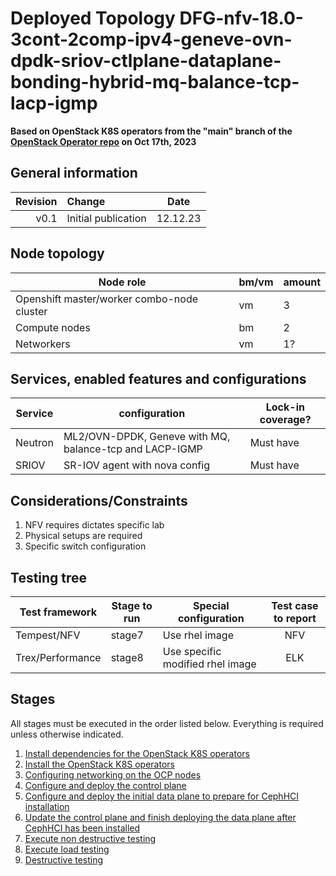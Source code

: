 # Deployed Topology DFG-nfv-18.0-3cont-2comp-ipv4-geneve-ovn-dpdk-sriov-ctlplane-dataplane-bonding-hybrid-mq-balance-tcp-lacp-igmp

**Based on OpenStack K8S operators from the "main" branch of the [OpenStack Operator repo](https://github.com/openstack-k8s-operators/openstack-operator/tree/78b3c876eaf9168f9d95b201997ebdc2da42fa02) on Oct 17th, 2023**

## General information

| Revision | Change                | Date             |
|--------: | :-------------------- | :--------------: |
| v0.1     | Initial publication   | 12.12.23      |

## Node topology
| Node role                                     | bm/vm | amount |
| --------------------------------------------- | ----- | ------ |
| Openshift master/worker combo-node cluster    | vm    | 3      |
| Compute nodes                                 | bm    | 2      |
| Networkers                                    | vm    | 1?     |


## Services, enabled features and configurations
| Service                                     | configuration                                                 | Lock-in coverage?  |
| ------------------------------------------- | -------------------------------                               | ------------------ |
| Neutron                                     | ML2/OVN-DPDK, Geneve with MQ, balance-tcp and LACP-IGMP       | Must have          |
| SRIOV                                       | SR-IOV agent with nova config                                 | Must have          |

## Considerations/Constraints

1. NFV requires dictates specific lab
2. Physical setups are required
3. Specific switch configuration

## Testing tree

| Test framework   | Stage to run | Special configuration                 | Test case to report |
| ---------------- | ------------ | ---------------------                 | :-----------------: |
| Tempest/NFV      | stage7       | Use rhel image                        | NFV                 |
| Trex/Performance | stage8       | Use specific modified rhel image      | ELK                 |


## Stages

All stages must be executed in the order listed below.  Everything is required unless otherwise indicated.

1. [Install dependencies for the OpenStack K8S operators](stage1)
2. [Install the OpenStack K8S operators](stage2)
3. [Configuring networking on the OCP nodes](stage3)
4. [Configure and deploy the control plane](stage4)
5. [Configure and deploy the initial data plane to prepare for CephHCI installation](stage5)
6. [Update the control plane and finish deploying the data plane after CephHCI has been installed](stage6)
7. [Execute non destructive testing](stage7)
8. [Execute load testing](stage8)
9. [Destructive testing](stage9)
